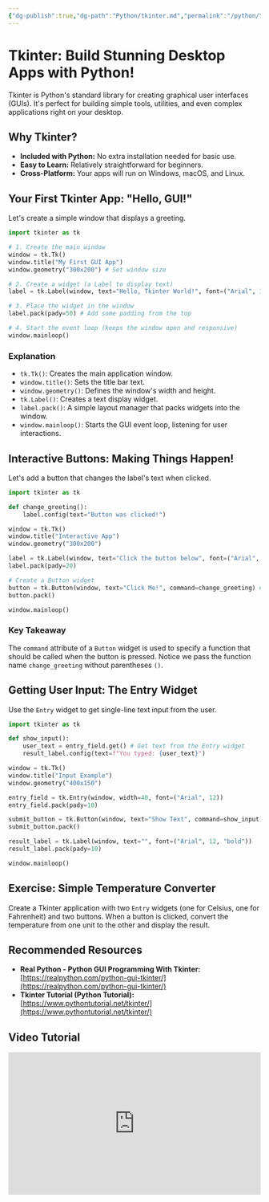 ```yaml
---
{"dg-publish":true,"dg-path":"Python/tkinter.md","permalink":"/python/tkinter/"}
---
```



# Tkinter: Build Stunning Desktop Apps with Python!

Tkinter is Python's standard library for creating graphical user interfaces (GUIs). It's perfect for building simple tools, utilities, and even complex applications right on your desktop.

## Why Tkinter?

*   **Included with Python:** No extra installation needed for basic use.
*   **Easy to Learn:** Relatively straightforward for beginners.
*   **Cross-Platform:** Your apps will run on Windows, macOS, and Linux.

## Your First Tkinter App: "Hello, GUI!"

Let's create a simple window that displays a greeting.

```python
import tkinter as tk

# 1. Create the main window
window = tk.Tk()
window.title("My First GUI App")
window.geometry("300x200") # Set window size

# 2. Create a widget (a Label to display text)
label = tk.Label(window, text="Hello, Tkinter World!", font=("Arial", 16))

# 3. Place the widget in the window
label.pack(pady=50) # Add some padding from the top

# 4. Start the event loop (keeps the window open and responsive)
window.mainloop()
```

### Explanation

*   `tk.Tk()`: Creates the main application window.
*   `window.title()`: Sets the title bar text.
*   `window.geometry()`: Defines the window's width and height.
*   `tk.Label()`: Creates a text display widget.
*   `label.pack()`: A simple layout manager that packs widgets into the window.
*   `window.mainloop()`: Starts the GUI event loop, listening for user interactions.

## Interactive Buttons: Making Things Happen!

Let's add a button that changes the label's text when clicked.

```python
import tkinter as tk

def change_greeting():
    label.config(text="Button was clicked!")

window = tk.Tk()
window.title("Interactive App")
window.geometry("300x200")

label = tk.Label(window, text="Click the button below", font=("Arial", 14))
label.pack(pady=20)

# Create a Button widget
button = tk.Button(window, text="Click Me!", command=change_greeting) # Link button to function
button.pack()

window.mainloop()
```

### Key Takeaway

The `command` attribute of a `Button` widget is used to specify a function that should be called when the button is pressed. Notice we pass the function name `change_greeting` without parentheses `()`.

## Getting User Input: The Entry Widget

Use the `Entry` widget to get single-line text input from the user.

```python
import tkinter as tk

def show_input():
    user_text = entry_field.get() # Get text from the Entry widget
    result_label.config(text=f"You typed: {user_text}")

window = tk.Tk()
window.title("Input Example")
window.geometry("400x150")

entry_field = tk.Entry(window, width=40, font=("Arial", 12))
entry_field.pack(pady=10)

submit_button = tk.Button(window, text="Show Text", command=show_input)
submit_button.pack()

result_label = tk.Label(window, text="", font=("Arial", 12, "bold"))
result_label.pack(pady=10)

window.mainloop()
```

## Exercise: Simple Temperature Converter

Create a Tkinter application with two `Entry` widgets (one for Celsius, one for Fahrenheit) and two buttons. When a button is clicked, convert the temperature from one unit to the other and display the result.

## Recommended Resources

*   **Real Python - Python GUI Programming With Tkinter:** [https://realpython.com/python-gui-tkinter/](https://realpython.com/python-gui-tkinter/)
*   **Tkinter Tutorial (Python Tutorial):** [https://www.pythontutorial.net/tkinter/](https://www.pythontutorial.net/tkinter/)

## Video Tutorial
<iframe src="https://www.youtube.com/embed/TbPIBC2-R40?si=WMFZTQRR1I3hLVgR" title="" style="width:100%; aspect-ratio:16/9" loading="lazy" frameborder="0" allow="accelerometer; autoplay; clipboard-write; encrypted-media; gyroscope; picture-in-picture; web-share" allowfullscreen></iframe>
